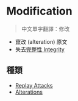# Modification
> 中文單字翻譯：修改

- 竄改 (alteration) 原文
- 失去[完整性 Integrity](演算法/完整性%20Integrity.md)

## 種類
- [Replay Attacks](Replay%20Attacks.md)
- [Alterations](Alterations.md)
